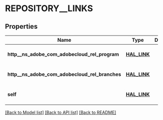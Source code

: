 # REPOSITORY__LINKS

## Properties
Name | Type | Description | Notes
------------ | ------------- | ------------- | -------------
**http__ns_adobe_com_adobecloud_rel_program** | [**HAL_LINK**](HalLink.md) |  | [optional] [default to null]
**http__ns_adobe_com_adobecloud_rel_branches** | [**HAL_LINK**](HalLink.md) |  | [optional] [default to null]
**self** | [**HAL_LINK**](HalLink.md) |  | [optional] [default to null]

[[Back to Model list]](../README.md#documentation-for-models) [[Back to API list]](../README.md#documentation-for-api-endpoints) [[Back to README]](../README.md)


